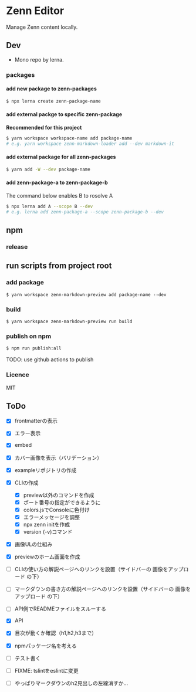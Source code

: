 # Zenn Editor
Manage Zenn content locally.

## Dev
- Mono repo by lerna.


### packages

#### add new package to zenn-packages
```sh
$ npx lerna create zenn-package-name
```

#### add external packge to specific zenn-package
**Recommended for this project**
```sh
$ yarn workspace workspace-name add package-name
# e.g. yarn workspace zenn-markdown-loader add --dev markdown-it
```

#### add external package for all zenn-packages
```sh
$ yarn add -W --dev package-name
```

#### add zenn-package-a to zenn-package-b
The command below enables B to rosolve A
```sh
$ npx lerna add A --scope B --dev
# e.g. lerna add zenn-package-a --scope zenn-package-b --dev 
```

## npm
### release

## run scripts from project root

### add package
```
$ yarn workspace zenn-markdown-preview add package-name --dev
```

### build
```
$ yarn workspace zenn-markdown-preview run build
```

### publish on npm
```sh
$ npm run publish:all
```

TODO: use github actions to publish



### Licence
MIT

## ToDo
- [x] frontmatterの表示
- [x] エラー表示
- [x] embed
- [x] カバー画像を表示（バリデーション）
- [x] exampleリポジトリの作成
- [x] CLIの作成
  - [x] preview以外のコマンドを作成
  - [x] ポート番号の指定ができるように
  - [x] colors.jsでConsoleに色付け
  - [x] エラーメッセージを調整
  - [x] npx zenn initを作成
  - [x] version (-v)コマンド
- [x] 画像ULの仕組み
- [x] previewのホーム画面を作成
- [ ] CLIの使い方の解説ページへのリンクを設置（サイドバーの 画像をアップロード の下）
- [ ] マークダウンの書き方の解説ページへのリンクを設置（サイドバーの 画像をアップロード の下）
- [ ] API側でREADMEファイルをスルーする
- [x] API
- [x] 目次が動くか確認（h1,h2,h3まで）
- [x] npmパッケージ名を考える
- [ ] テスト書く
- [ ] FIXME: tslintをeslintに変更
- [ ] やっぱりマークダウンのh2見出しの左線消すか...

